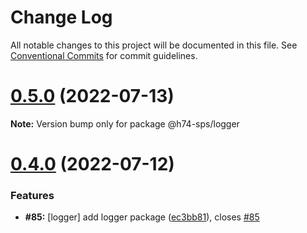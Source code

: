 # Change Log

All notable changes to this project will be documented in this file.
See [Conventional Commits](https://conventionalcommits.org) for commit guidelines.

# [0.5.0](https://github.com/hooked74/sps/compare/v0.4.0...v0.5.0) (2022-07-13)

**Note:** Version bump only for package @h74-sps/logger





# [0.4.0](https://github.com/hooked74/sps/compare/v0.3.2...v0.4.0) (2022-07-12)


### Features

* **#85:** [logger] add logger package ([ec3bb81](https://github.com/hooked74/sps/commit/ec3bb81c59740e0ca7b8be0e9dcd6e35564d8621)), closes [#85](https://github.com/hooked74/sps/issues/85)
